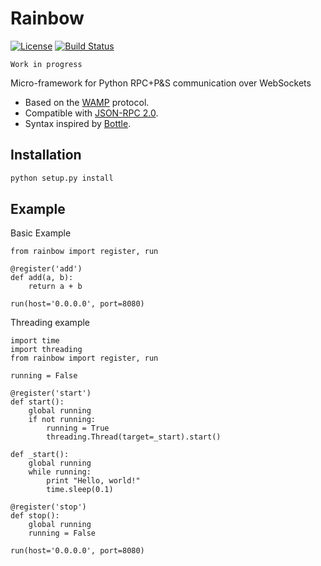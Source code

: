 # Rainbow

[![License](http://img.shields.io/:license-gpl-blue.svg?style=flat)](http://opensource.org/licenses/GPL-2.0) [![Build Status](https://travis-ci.org/bqlabs/rainbow.svg)](https://travis-ci.org/bqlabs/rainbow)

```
Work in progress
```

Micro-framework for Python RPC+P&S communication over WebSockets
* Based on the [WAMP](http://wamp-proto.org/why/) protocol.
* Compatible with [JSON-RPC 2.0](http://www.jsonrpc.org/specification).
* Syntax inspired by [Bottle](https://github.com/bottlepy/bottle).

## Installation

```bash
python setup.py install
```

## Example

Basic Example

```
from rainbow import register, run

@register('add')
def add(a, b):
    return a + b

run(host='0.0.0.0', port=8080)
```

Threading example

```
import time
import threading
from rainbow import register, run

running = False

@register('start')
def start():
    global running
    if not running:
        running = True
        threading.Thread(target=_start).start()

def _start():
    global running
    while running:
        print "Hello, world!"
        time.sleep(0.1)

@register('stop')
def stop():
    global running
    running = False

run(host='0.0.0.0', port=8080)
```

